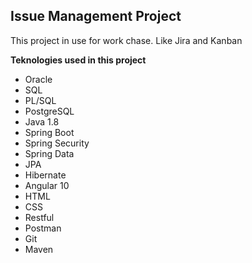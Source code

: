 ## Issue Management Project
This project in use for work chase. Like Jira and Kanban

**Teknologies used in this project**

   - Oracle
   - SQL 
   - PL/SQL 
   - PostgreSQL 
   - Java 1.8
   - Spring Boot
   - Spring Security
   - Spring Data
   - JPA 
   - Hibernate
   - Angular 10
   - HTML
   - CSS
   - Restful
   - Postman
   - Git
   - Maven
